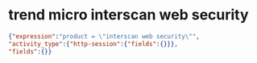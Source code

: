 trend micro interscan web security
==================================

```JSON
{"expression":"product = \"interscan web security\"",
"activity_type":{"http-session":{"fields":{}}},
"fields":{}}
```